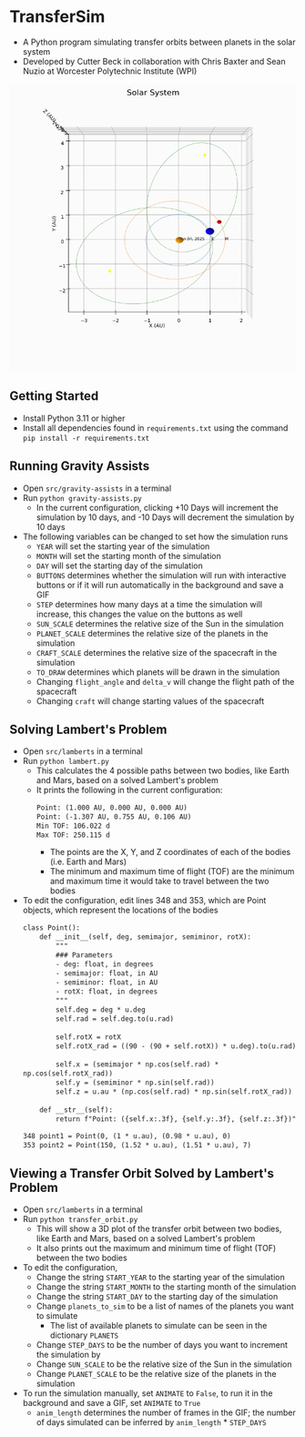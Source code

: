 # TransferSim

- A Python program simulating transfer orbits between planets in the solar system
- Developed by Cutter Beck in collaboration with Chris Baxter and Sean Nuzio at Worcester Polytechnic Institute (WPI)

![gifs\transfer_no_circles.gif](gifs\transfer_no_circles.gif)

## Getting Started
- Install Python 3.11 or higher
- Install all dependencies found in `requirements.txt` using the command `pip install -r requirements.txt`


## Running Gravity Assists

- Open `src/gravity-assists` in a terminal
- Run `python gravity-assists.py`
    - In the current configuration, clicking +10 Days will increment the simulation by 10 days, and -10 Days will decrement the simulation by 10 days
- The following variables can be changed to set how the simulation runs
    - `YEAR` will set the starting year of the simulation
    - `MONTH` will set the starting month of the simulation
    - `DAY` will set the starting day of the simulation
    - `BUTTONS` determines whether the simulation will run with interactive buttons or if it will run automatically in the background and save a GIF
    - `STEP` determines how many days at a time the simulation will increase, this changes the value on the buttons as well
    - `SUN_SCALE` determines the relative size of the Sun in the simulation
    - `PLANET_SCALE` determines the relative size of the planets in the simulation
    - `CRAFT_SCALE` determines the relative size of the spacecraft in the simulation
    - `TO_DRAW` determines which planets will be drawn in the simulation
    - Changing `flight_angle` and `delta_v` will change the flight path of the spacecraft
    - Changing `craft` will change starting values of the spacecraft

## Solving Lambert's Problem

- Open `src/lamberts` in a terminal
- Run `python lambert.py`
    - This calculates the 4 possible paths between two bodies, like Earth and Mars, based on a solved Lambert's problem
    - It prints the following in the current configuration:
        ```
        Point: (1.000 AU, 0.000 AU, 0.000 AU)
        Point: (-1.307 AU, 0.755 AU, 0.106 AU)
        Min TOF: 106.022 d
        Max TOF: 250.115 d
        ```
        - The points are the X, Y, and Z coordinates of each of the bodies (i.e. Earth and Mars)
        - The minimum and maximum time of flight (TOF) are the minimum and maximum time it would take to travel between the two bodies
- To edit the configuration, edit lines 348 and 353, which are Point objects, which represent the locations of the bodies
    ```
    class Point():
        def __init__(self, deg, semimajor, semiminor, rotX):
            """
            ### Parameters
            - deg: float, in degrees
            - semimajor: float, in AU
            - semiminor: float, in AU
            - rotX: float, in degrees
            """
            self.deg = deg * u.deg
            self.rad = self.deg.to(u.rad)

            self.rotX = rotX
            self.rotX_rad = ((90 - (90 + self.rotX)) * u.deg).to(u.rad)

            self.x = (semimajor * np.cos(self.rad) * np.cos(self.rotX_rad))
            self.y = (semiminor * np.sin(self.rad))
            self.z = u.au * (np.cos(self.rad) * np.sin(self.rotX_rad))

        def __str__(self):
            return f"Point: ({self.x:.3f}, {self.y:.3f}, {self.z:.3f})"
    ```
    ```
    348 point1 = Point(0, (1 * u.au), (0.98 * u.au), 0)
    353 point2 = Point(150, (1.52 * u.au), (1.51 * u.au), 7)
    ```

## Viewing a Transfer Orbit Solved by Lambert's Problem

- Open `src/lamberts` in a terminal
- Run `python transfer_orbit.py`
    - This will show a 3D plot of the transfer orbit between two bodies, like Earth and Mars, based on a solved Lambert's problem
    - It also prints out the maximum and minimum time of flight (TOF) between the two bodies
- To edit the configuration,
    - Change the string `START_YEAR` to the starting year of the simulation
    - Change the string `START_MONTH` to the starting month of the simulation
    - Change the string `START_DAY` to the starting day of the simulation
    - Change `planets_to_sim` to be a list of names of the planets you want to simulate
        - The list of available planets to simulate can be seen in the dictionary `PLANETS`
    - Change `STEP_DAYS` to be the number of days you want to increment the simulation by
    - Change `SUN_SCALE` to be the relative size of the Sun in the simulation
    - Change `PLANET_SCALE` to be the relative size of the planets in the simulation
- To run the simulation manually, set `ANIMATE` to `False`, to run it in the background and save a GIF, set `ANIMATE` to `True`
    - `anim_length` determines the number of frames in the GIF; the number of days simulated can be inferred by `anim_length` * `STEP_DAYS`